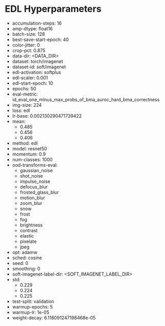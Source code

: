# EDL Hyperparameters

- accumulation-steps: 16
- amp-dtype: float16
- batch-size: 128
- best-save-start-epoch: 40
- color-jitter: 0
- crop-pct: 0.875
- data-dir: <DATA_DIR>
- dataset: torch/imagenet
- dataset-id: soft/imagenet
- edl-activation: softplus
- edl-scaler: 0.001
- edl-start-epoch: 10
- epochs: 50
- eval-metric: id_eval_one_minus_max_probs_of_bma_auroc_hard_bma_correctness
- img-size: 224
- loss: edl
- lr-base: 0.002130290471739422
- mean: 
  - 0.485
  - 0.456
  - 0.406
- method: edl
- model: resnet50
- momentum: 0.9
- num-classes: 1000
- ood-transforms-eval: 
  - gaussian_noise
  - shot_noise
  - impulse_noise
  - defocus_blur
  - frosted_glass_blur
  - motion_blur
  - zoom_blur
  - snow
  - frost
  - fog
  - brightness
  - contrast
  - elastic
  - pixelate
  - jpeg
- opt: adamw
- sched: cosine
- seed: 0
- smoothing: 0
- soft-imagenet-label-dir: <SOFT_IMAGENET_LABEL_DIR>
- std: 
  - 0.229
  - 0.224
  - 0.225
- test-split: validation
- warmup-epochs: 5
- warmup-lr: 1e-05
- weight-decay: 6.118091247198468e-05
